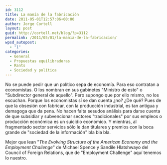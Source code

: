 ```yaml
---
id: 3112
title: La manía de la fabricación
date: 2011-05-01T12:57:06+00:00
author: Jorge Cortell
layout: post
guid: http://cortell.net/blog/?p=3112
permalink: /2011/05/01/la-mania-de-la-fabricacion/
wpsd_autopost:
  - "1"
categories:
  - General
  - Propuestas equilibradoras
  - Rants
  - Sociedad y polí­tica
---
```

No se puede pedir que un político sepa de economía. Para eso contratan a economistas. O los nombran en sus gabinetes "Ministro de esto" o "Subdirector general de aquello". Pero supongo que por ello mismo, no los escuchan. Porque los economistas sí se dan cuenta ¿no? ¿De qué? Pues de que la obsesión con fabricar, con la producción industrial, es tan antigua y demagoga que da pena. No hacen falta sesudos análisis para darse cuenta de que subsidiar y subvencionar sectores "tradicionales" por sus empleos o producción económica es un suicidio económico. Y mientras, al fragmentado sector servicios sólo le dan titulares y premios con la boca grande de "sociedad de la información" bla bla bla.

Mejor que lean "_The Evolving Structure of the American Economy and the Employment Challenge_" de Michael Spence y Sandile Hlatshwayo del Council of Foreign Relations, que de "Employment Challenge" aquí tenemos lo nuestro.